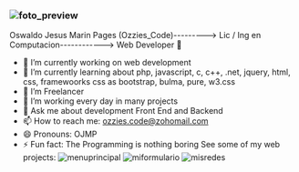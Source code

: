 ### ![foto_preview](https://github.com/ozzies-code/ozzies-code/assets/83247451/55150f05-936b-45cd-aa2c-d450c468df61)
Oswaldo Jesus Marin Pages
(Ozzies_Code)--------->
Lic / Ing en Computacion------------>
Web Developer 👋
- 🔭 I’m currently working on web development
- 🌱 I’m currently learning about php, javascript, c, c++, .net, jquery,  html, css, framewoorks css as bootstrap, bulma, pure, w3.css
- 👯 I’m Freelancer
- 🤔 I’m working every day in many projects
- 💬 Ask me about development Front End and Backend
- 📫 How to reach me: ozzies.code@zohomail.com
- 😄 Pronouns: OJMP
- ⚡ Fun fact: The Programming is nothing boring
See some of my web projects:
![menuprincipal](https://github.com/ozzies-code/ozzies-code/assets/83247451/56202684-2041-4c6f-ac0d-74bc4878aa95)
![miformulario](https://github.com/ozzies-code/ozzies-code/assets/83247451/9a0a2e12-e91e-4e60-9df6-576ca1922539)
![misredes](https://github.com/ozzies-code/ozzies-code/assets/83247451/c02db9d5-e259-4b7c-b0a4-c91b1afeba13)



<!--


**ozzies-code/ozzies-code** is a ✨ _special_ ✨ repository because its `README.md` (this file) appears on your GitHub profile.

Here are some ideas to get you started:

- 🔭 I’m currently working on ...
- 🌱 I’m currently learning ...
- 👯 I’m looking to collaborate on ...
- 🤔 I’m looking for help with ...
- 💬 Ask me about ...
- 📫 How to reach me: ...
- 😄 Pronouns: ...
- ⚡ Fun fact: ...
-->
